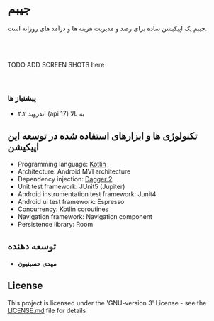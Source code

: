 # جیبم

جیبم یک اپیکیشن ساده برای رصد و مدیریت هزینه ها و درآمد های روزانه است. <br />


</br>
</br>
</br>
TODO ADD SCREEN SHOTS here
</br>
</br>
</br>

### پیشنیاز ها
* اندروید ۴.۲ (api 17) به بالا

## تکنولوژی ها و ابزارهای استفاده شده در توسعه این اپیکیشن
* Programming language: [Kotlin](https://kotlinlang.org/)
* Architecture: Android MVI architecture
* Dependency injection: [Dagger 2](https://dagger.dev/)
* Unit test framework: JUnit5 (Jupiter)
* Android instrumentation test framework: Junit4
* Android ui test framework: Espresso
* Concurrency: Kotlin coroutines
* Navigation framework: Navigation component
* Persistence library: Room

## توسعه دهنده
* **مهدی حسینیون**


## License

This project is licensed under the 'GNU-version 3' License - see the [LICENSE.md](LICENSE.md) file for details



